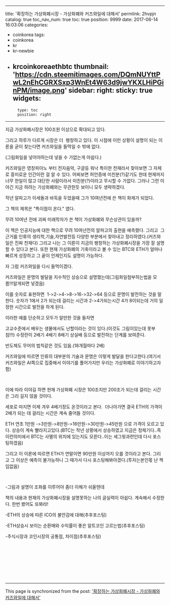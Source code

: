 
---
title: '확장하는 가상화폐시장 - 가상화폐와 커즈와일에 대해서'
permlink: 2hvpjn
catalog: true
toc_nav_num: true
toc: true
position: 9999
date: 2017-06-14 16:03:06
categories:
- coinkorea
tags:
- coinkorea
- kr
- kr-newbie
- krcoinkoreaethbtc
thumbnail: 'https://cdn.steemitimages.com/DQmNUYttPwL2nEhCGRXSxp3WnEt4W63d9jwYKXLHiPGinPM/image.png'
sidebar:
    right:
        sticky: true
widgets:
    -
        type: toc
        position: right
---


<html>
<p>지금 가상화폐시장은 100조원 이상으로 확대되고 있다.&nbsp;</p>
<p>그리고 하루가 다르게 시장은 더 &nbsp;팽창하고 있다. 이 시점에 이런 상황이 설명이 되는 이론을 굳이 찾는다면 커즈와일을 들먹일 수 밖에 없다.</p>
<p>(그림화일을 넣어야하는데 넣을 수 가없는게 아쉽다.)</p>
<p>커즈와일은 영창피아노 부터 전자음악, 구글등 워낙 특이한 천재라서 찾아보면 그 자체로 흥미로운 인간이란 걸 알 수 있다. 어찌보면 허언증에 미친분(?)같기도 한데 현재까지 너무 한일이 많고 대단한 사람이라서 미친분(?)이라고 무시할 수 가없다. 그러나 그런 이야긴 지금 하려는 가상화폐와는 무관한듯 보이니 모두 생략하겠다.&nbsp;</p>
<p>작년 알파고가 이세돌과 바둑을 두었을때 그가 10여년전에 쓴 책이 화제가 되었다.</p>
<p>그 책의 제목은 "특이점이 온다." 였다.</p>
<p>무려 10여년 전에 괴짜 미래학자가 쓴 책이 가상화폐와 무슨상관이 있을까?&nbsp;</p>
<p>이 책은 인공지능에 대한 책으로 무려 10여년전의 알파고의 출현을 예측했다. 그리고 &nbsp;그 근거를 인류의 생리학,기술,자연발전등 다양한 부분에서 찾아내고 정리하였다.(커즈와일은 진짜 천재다) 그리고 나는 그 이론이 지금의 팽창하는 가상화폐시장을 가장 잘 설명할 수 있다고 본다. 또한 현재 가상화폐의 기축이라고 볼 수 있는 BTC와 ETH가 얼마나 빠르게 성장하고 그 끝이 언제인지도 설명이 가능하다.</p>
<p>자 그럼 커즈와일을 다시 들먹이겠다.&nbsp;</p>
<p>커즈와일은 문명의 발달을 지수적인 상승으로 설명했는데(그림화일첨부하는법을 모름!!!알게되면 넣겠음)</p>
<p>이를 숫자로 표현하면 &nbsp;1-&gt;2-&gt;4-&gt;8-&gt;16-&gt;32-&gt;64 등으로 문명이 발전하는 것을 말한다. 숫자가 1에서 2가 되는데 걸리는 시간과 2-&gt;4가되는시간 4가 8이되는데 거의 일정한 시간으로 발전을 하게 된다.</p>
<p>이러한 예를 단순하고 모두가 알만한 것을 들자면</p>
<p>고교수준에서 배우는 생물에서도 난할이라는 것이 있다.(이것도 그림이있는데 못부침!!!) 수정란이 2배기 4배기 8배기 상실배 등으로 발전하는 단계를 보여준다.</p>
<p>반도체도 무어의 법칙같은 것도 있음.(18개월마다 2배)</p>
<p>커즈와일에 따르면 인류의 대부분의 기술과 문명은 이렇게 발달을 한다고한다.(여기서 커즈와일은 AI쪽으로 집중해서 이야기를 풀어가지만 우리는 가상화폐로 이야기하고자함)</p>
<p><br></p>
<p>이에 따라 이야길 하면 현재 가상화폐 시장은 100조지만 200조가 되는데 걸리는 시간은 그리 길지 않을 것이다.</p>
<p>세포로 따지면 이제 겨우 4배기정도 온것이라고 본다. &nbsp;더나아가면 결국 ETH의 가격이 2배가 되는 데 걸리는 시간은 계속 줄어들 것이다.</p>
<p>ETH 연초 1만원 -&gt;3만원-&gt;8만원-&gt;16만원-&gt;30만원-&gt;45만원 으로 가격이 오르고 있다. 상승이 계속 빨라지고있다.(BTC는 작년 상황에서 상승하였고 지금은 정체기다..즉 이런의미에서 BTC는 사멸의 위치에 있는지도 모른다..이는 세그윗과련인데 다시 포스팅하겠음)</p>
<p>그리고 이 이론에 따르면 ETH가 연말이면 90만원 이상까지 오를 것이라고 본다. 그리고 그 이상은 예측이 불가능하니 그 때가서 다시 포스팅해봐야겠다.(투자는본인몫 난 책임없음)</p>
<p><br></p>
<p>-그림과 설명이 조화를 이루어야 좀더 이해가 쉬울텐데&nbsp;</p>
<p>책의 내용과 현재의 가상화폐시장을 설명못하는 나의 글실력이 아쉽다. 계속해서 수정한다. 한번 봤어도 또봐라!</p>
<p>-ETH의 상승에 따른 ICO의 불안감에 대해(추후포스팅)</p>
<p>-ETH상승시 보이는 순환매와 수익률이 좋은 알트코인 고르는법(추후포스팅)</p>
<p>-주식시장과 코인시장의 공통점, 차이점(추후포스팅)</p>
<p><br></p>
<p><br></p>
<p><br></p>
<p><br></p>
</html>

- - -

This page is synchronized from the post: ['확장하는 가상화폐시장 - 가상화폐와 커즈와일에 대해서'](https://steemit.com/@virus707/2hvpjn)
